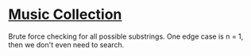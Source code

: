 # [Music Collection](https://open.kattis.com/problems/musiccollection)

Brute force checking for all possible substrings. One edge case is n = 1, then we don't even need to search.